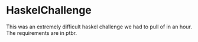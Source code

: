 # HaskelChallenge
This was an extremely difficult haskel challenge we had to pull of in an hour. The requirements are in ptbr.
